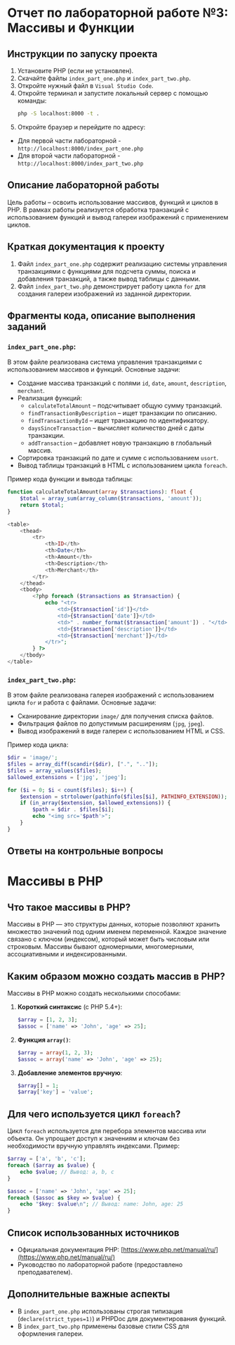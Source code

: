 # Отчет по лабораторной работе №3: Массивы и Функции

## Инструкции по запуску проекта

1. Установите PHP (если не установлен).
2. Скачайте файлы `index_part_one.php` и `index_part_two.php`.
3. Откройте нужный файл в `Visual Studio Code`.
4. Откройте терминал и запустите локальный сервер с помощью команды:
   ```sh
   php -S localhost:8000 -t .
   ```
5. Откройте браузер и перейдите по адресу:
- Для первой части лабораторной - `http://localhost:8000/index_part_one.php`
- Для второй части лабораторной - `http://localhost:8000/index_part_two.php`

## Описание лабораторной работы

Цель работы – освоить использование массивов, функций и циклов в PHP. В рамках работы реализуется обработка транзакций с использованием функций и вывод галереи изображений с применением циклов.

## Краткая документация к проекту

1. Файл `index_part_one.php` содержит реализацию системы управления транзакциями с функциями для подсчета суммы, поиска и добавления транзакций, а также вывод таблицы с данными.
2. Файл `index_part_two.php` демонстрирует работу цикла `for` для создания галереи изображений из заданной директории.

## Фрагменты кода, описание выполнения заданий

### `index_part_one.php`:

В этом файле реализована система управления транзакциями с использованием массивов и функций. Основные задачи:
- Создание массива транзакций с полями `id`, `date`, `amount`, `description`, `merchant`.
- Реализация функций:
  - `calculateTotalAmount` – подсчитывает общую сумму транзакций.
  - `findTransactionByDescription` – ищет транзакции по описанию.
  - `findTransactionById` – ищет транзакцию по идентификатору.
  - `daysSinceTransaction` – вычисляет количество дней с даты транзакции.
  - `addTransaction` – добавляет новую транзакцию в глобальный массив.
- Сортировка транзакций по дате и сумме с использованием `usort`.
- Вывод таблицы транзакций в HTML с использованием цикла `foreach`.

Пример кода функции и вывода таблицы:
```php
function calculateTotalAmount(array $transactions): float {
    $total = array_sum(array_column($transactions, 'amount'));
    return $total;
}

<table>
    <thead>
        <tr>
            <th>ID</th>
            <th>Date</th>
            <th>Amount</th>
            <th>Description</th>
            <th>Merchant</th>
        </tr>
    </thead>
    <tbody>
        <?php foreach ($transactions as $transaction) {
            echo "<tr>
                <td>{$transaction['id']}</td>
                <td>{$transaction['date']}</td>
                <td>" . number_format($transaction['amount']) . "</td>
                <td>{$transaction['description']}</td>
                <td>{$transaction['merchant']}</td>
            </tr>";
        } ?>
    </tbody>
</table>
```

### `index_part_two.php`:

В этом файле реализована галерея изображений с использованием цикла `for` и работа с файлами. Основные задачи:
- Сканирование директории `image/` для получения списка файлов.
- Фильтрация файлов по допустимым расширениям (`jpg`, `jpeg`).
- Вывод изображений в виде галереи с использованием HTML и CSS.

Пример кода цикла:
```php
$dir = 'image/';
$files = array_diff(scandir($dir), [".", ".."]);
$files = array_values($files);
$allowed_extensions = ['jpg', 'jpeg'];

for ($i = 0; $i < count($files); $i++) {
    $extension = strtolower(pathinfo($files[$i], PATHINFO_EXTENSION));
    if (in_array($extension, $allowed_extensions)) {
        $path = $dir . $files[$i];
        echo "<img src='$path'>";
    }
}
```

## Ответы на контрольные вопросы
# Массивы в PHP

## Что такое массивы в PHP?
Массивы в PHP — это структуры данных, которые позволяют хранить множество значений под одним именем переменной. Каждое значение связано с ключом (индексом), который может быть числовым или строковым. Массивы бывают одномерными, многомерными, ассоциативными и индексированными.

## Каким образом можно создать массив в PHP?
Массивы в PHP можно создать несколькими способами:
1. **Короткий синтаксис** (с PHP 5.4+):
   ```php
   $array = [1, 2, 3];
   $assoc = ['name' => 'John', 'age' => 25];
   ```
2. **Функция `array()`**:
   ```php
   $array = array(1, 2, 3);
   $assoc = array('name' => 'John', 'age' => 25);
   ```
3. **Добавление элементов вручную**:
   ```php
   $array[] = 1;
   $array['key'] = 'value';
   ```

## Для чего используется цикл `foreach`?
Цикл `foreach` используется для перебора элементов массива или объекта. Он упрощает доступ к значениям и ключам без необходимости вручную управлять индексами. Пример:
```php
$array = ['a', 'b', 'c'];
foreach ($array as $value) {
    echo $value; // Вывод: a, b, c
}

$assoc = ['name' => 'John', 'age' => 25];
foreach ($assoc as $key => $value) {
    echo "$key: $value\n"; // Вывод: name: John, age: 25
}
```
## Список использованных источников

- Официальная документация PHP: [https://www.php.net/manual/ru/](https://www.php.net/manual/ru/)
- Руководство по лабораторной работе (предоставлено преподавателем).

## Дополнительные важные аспекты

- В `index_part_one.php` использованы строгая типизация (`declare(strict_types=1)`) и PHPDoc для документирования функций.
- В `index_part_two.php` применены базовые стили CSS для оформления галереи.
